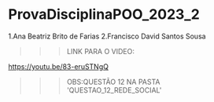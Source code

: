 # ProvaDisciplinaPOO_2023_2
1.Ana Beatriz Brito de Farias
2.Francisco David Santos Sousa

>>>LINK PARA O VIDEO:

https://youtu.be/83-eruSTNgQ

>>> OBS:QUESTÃO 12 NA PASTA 'QUESTAO_12_REDE_SOCIAL'